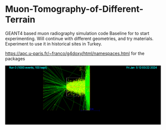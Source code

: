 # Muon-Tomography-of-Different-Terrain
GEANT4 based muon radiography simulation code
Baseline for to start experimenting. Will continue with different geometries, and try materials.
Experiment to use it in historical sites in Turkey.


https://apc.u-paris.fr/~franco/g4doxy/html/namespaces.html for the packages

![Muon_Tomography](1000_run_muon_soil._0000.png)
